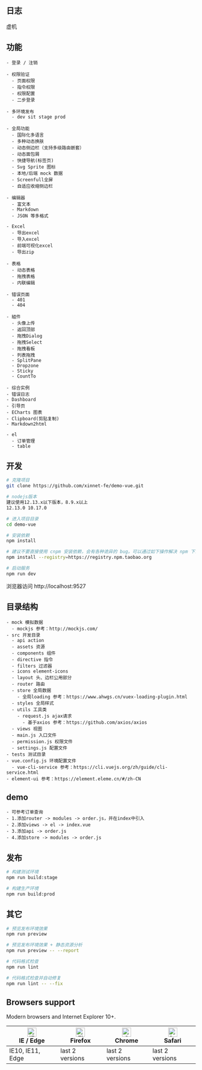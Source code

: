 ## 日志

虚机

## 功能

```
- 登录 / 注销

- 权限验证
  - 页面权限
  - 指令权限
  - 权限配置
  - 二步登录

- 多环境发布
  - dev sit stage prod

- 全局功能
  - 国际化多语言
  - 多种动态换肤
  - 动态侧边栏（支持多级路由嵌套）
  - 动态面包屑
  - 快捷导航(标签页)
  - Svg Sprite 图标
  - 本地/后端 mock 数据
  - Screenfull全屏
  - 自适应收缩侧边栏

- 编辑器
  - 富文本
  - Markdown
  - JSON 等多格式

- Excel
  - 导出excel
  - 导入excel
  - 前端可视化excel
  - 导出zip

- 表格
  - 动态表格
  - 拖拽表格
  - 内联编辑

- 错误页面
  - 401
  - 404

- 組件
  - 头像上传
  - 返回顶部
  - 拖拽Dialog
  - 拖拽Select
  - 拖拽看板
  - 列表拖拽
  - SplitPane
  - Dropzone
  - Sticky
  - CountTo

- 综合实例
- 错误日志
- Dashboard
- 引导页
- ECharts 图表
- Clipboard(剪贴复制)
- Markdown2html

- el
  - 订单管理
  - table
```

## 开发

```bash
# 克隆项目
git clone https://github.com/xinnet-fe/demo-vue.git

# nodejs版本
建议使用12.13.x以下版本，8.9.x以上
12.13.0 10.17.0

# 进入项目目录
cd demo-vue

# 安装依赖
npm install

# 建议不要直接使用 cnpm 安装依赖，会有各种诡异的 bug。可以通过如下操作解决 npm 下载速度慢的问题
npm install --registry=https://registry.npm.taobao.org

# 启动服务
npm run dev
```

浏览器访问 http://localhost:9527

## 目录结构
```
- mock 模拟数据
  - mockjs 参考：http://mockjs.com/
- src 开发目录
  - api action
  - assets 资源
  - components 组件
  - directive 指令
  - filters 过滤器
  - icons element-icons
  - layout 头、边栏公用部分
  - router 路由
  - store 全局数据
    - 全局loading 参考：https://www.ahwgs.cn/vuex-loading-plugin.html
  - styles 全局样式
  - utils 工具类
    - request.js ajax请求
      - 基于axios 参考：https://github.com/axios/axios
  - views 视图
  - main.js 入口文件
  - permission.js 权限文件
  - settings.js 配置文件
- tests 测试目录
- vue.config.js 环境配置文件
  - vue-cli-service 参考：https://cli.vuejs.org/zh/guide/cli-service.html
- element-ui 参考：https://element.eleme.cn/#/zh-CN
```

## demo
```
- 可参考订单查询
- 1.添加router -> modules -> order.js，并在index中引入
- 2.添加views -> el -> index.vue
- 3.添加api -> order.js
- 4.添加store -> modules -> order.js
```

## 发布

```bash
# 构建测试环境
npm run build:stage

# 构建生产环境
npm run build:prod
```

## 其它

```bash
# 预览发布环境效果
npm run preview

# 预览发布环境效果 + 静态资源分析
npm run preview -- --report

# 代码格式检查
npm run lint

# 代码格式检查并自动修复
npm run lint -- --fix
```

## Browsers support

Modern browsers and Internet Explorer 10+.

| [<img src="https://raw.githubusercontent.com/alrra/browser-logos/master/src/edge/edge_48x48.png" alt="IE / Edge" width="24px" height="24px" />](https://godban.github.io/browsers-support-badges/)</br>IE / Edge | [<img src="https://raw.githubusercontent.com/alrra/browser-logos/master/src/firefox/firefox_48x48.png" alt="Firefox" width="24px" height="24px" />](https://godban.github.io/browsers-support-badges/)</br>Firefox | [<img src="https://raw.githubusercontent.com/alrra/browser-logos/master/src/chrome/chrome_48x48.png" alt="Chrome" width="24px" height="24px" />](https://godban.github.io/browsers-support-badges/)</br>Chrome | [<img src="https://raw.githubusercontent.com/alrra/browser-logos/master/src/safari/safari_48x48.png" alt="Safari" width="24px" height="24px" />](https://godban.github.io/browsers-support-badges/)</br>Safari |
| --------- | --------- | --------- | --------- |
| IE10, IE11, Edge| last 2 versions| last 2 versions| last 2 versions
